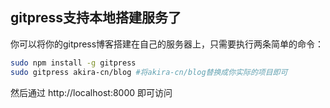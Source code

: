## gitpress支持本地搭建服务了

你可以将你的gitpress博客搭建在自己的服务器上，只需要执行两条简单的命令：

```bash
sudo npm install -g gitpress
sudo gitpress akira-cn/blog #将akira-cn/blog替换成你实际的项目即可
```

然后通过 http://localhost:8000 即可访问
